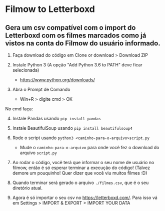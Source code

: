 # Filmow to Letterboxd

## Gera um csv compatível com o import do Letterboxd com os filmes marcados como já vistos na conta do Filmow do usuário informado.

1. Faça download do código em Clone or download > Download ZIP

2. Instale Python 3 (A opção "Add Python 3.6 to PATH" deve ficar selecionada)
    - https://www.python.org/downloads/

3. Abra o Prompt de Comando
    - Win+R > digite cmd > OK

No cmd faça:

4. Instale Pandas usando `pip install pandas`

5. Instale BeautifulSoup usando `pip install beautifulsoup4`

6. Rode o script usando `python3 <caminho-para-o-arquivo>script.py`
    -  Mude o `caminho-para-o-arquivo` para onde você fez o download do arquivo `script.py`
    
7. Ao rodar o código, você terá que informar o seu nome de usuário no filmow, então é só esperar terminar a execução do código! 
    (Talvez demore um pouquinho! Quer dizer que você viu muitos filmes :D)

8. Quando terminar será gerado o arquivo `./filmes.csv`, que é o seu diretório atual.

9. Agora é só importar o seu csv no https://letterboxd.com/. Para isso vá em Settings > IMPORT & EXPORT > IMPORT YOUR DATA